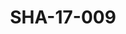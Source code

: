 ---
pid: SHA-17-009
title: SHA-17-009
language: ar
collection: شرحبيل احمد
original_label: 
rights: شرحبيل احمد
location_of_original: شرحبيل احمد
photographer_or_studio: استوديو جاك الكويت
scanned_from: photograph 13 by 17.9
_date: '1964'
location: الكويت
description: احمد المصطفى بالعود
additional_notes: 
permission_display: 'yes'
on_server: 'no'
on_website: 'no'
permalink: /archive/ar/sha-17-009.html
layout: photo-page
---